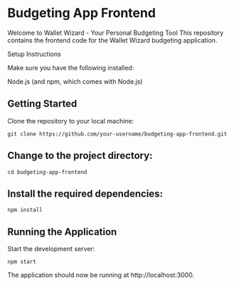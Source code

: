 # Budgeting App Frontend

Welcome to Wallet Wizard - Your Personal Budgeting Tool
This repository contains the frontend code for the Wallet Wizard budgeting application.

Setup Instructions

Make sure you have the following installed:

Node.js (and npm, which comes with Node.js)

## Getting Started

Clone the repository to your local machine:

```
git clone https://github.com/your-username/budgeting-app-frontend.git
```

## Change to the project directory:

```
cd budgeting-app-frontend
```

## Install the required dependencies:

```
npm install
```

## Running the Application

Start the development server:

```
npm start
```

The application should now be running at http://localhost:3000.

